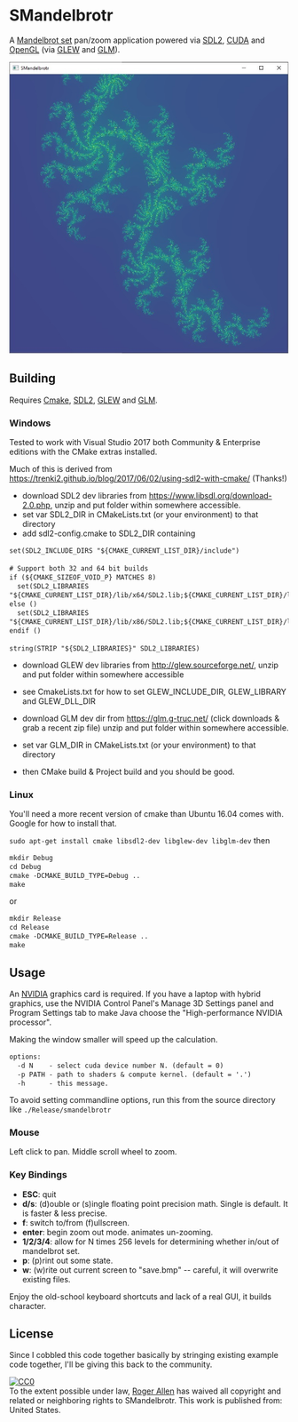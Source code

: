 # SMandelbrotr

A [Mandelbrot set](https://en.wikipedia.org/wiki/Mandelbrot_set) pan/zoom application powered via [SDL2](https://www.libsdl.org/), [CUDA](https://developer.nvidia.com/cuda-zone) and [OpenGL](https://www.opengl.org/) (via [GLEW](http://glew.sourceforge.net/) and [GLM](https://glm.g-truc.net/)).  

![Screenshot](screenshot1.jpg)

## Building

Requires [Cmake](https://cmake.org/), [SDL2](https://www.libsdl.org/), [GLEW](http://glew.sourceforge.net/) and [GLM](https://glm.g-truc.net/).  

### Windows

Tested to work with Visual Studio 2017 both Community & Enterprise editions with the CMake extras installed.

Much of this is derived from https://trenki2.github.io/blog/2017/06/02/using-sdl2-with-cmake/  (Thanks!)

* download SDL2 dev libraries from https://www.libsdl.org/download-2.0.php, unzip and put folder within somewhere accessible.
* set var SDL2_DIR in CMakeLists.txt (or your environment) to that directory
* add sdl2-config.cmake to SDL2_DIR containing
```
set(SDL2_INCLUDE_DIRS "${CMAKE_CURRENT_LIST_DIR}/include")

# Support both 32 and 64 bit builds
if (${CMAKE_SIZEOF_VOID_P} MATCHES 8)
  set(SDL2_LIBRARIES "${CMAKE_CURRENT_LIST_DIR}/lib/x64/SDL2.lib;${CMAKE_CURRENT_LIST_DIR}/lib/x64/SDL2main.lib")
else ()
  set(SDL2_LIBRARIES "${CMAKE_CURRENT_LIST_DIR}/lib/x86/SDL2.lib;${CMAKE_CURRENT_LIST_DIR}/lib/x86/SDL2main.lib")
endif ()

string(STRIP "${SDL2_LIBRARIES}" SDL2_LIBRARIES)
```

* download GLEW dev libraries from http://glew.sourceforge.net/, unzip and put folder within somewhere accessible
* see CmakeLists.txt for how to set GLEW_INCLUDE_DIR, GLEW_LIBRARY and GLEW_DLL_DIR

* download GLM dev dir from https://glm.g-truc.net/ (click downloads & grab a recent zip file)
  unzip and put folder within somewhere accessible.
* set var GLM_DIR in CMakeLists.txt (or your environment) to that directory

* then CMake build & Project build and you should be good.

### Linux

You'll need a more recent version of cmake than Ubuntu 16.04 comes with.  Google for how to install that.

`sudo apt-get install cmake libsdl2-dev libglew-dev libglm-dev`
then
```
mkdir Debug
cd Debug
cmake -DCMAKE_BUILD_TYPE=Debug ..
make
```
or
```
mkdir Release
cd Release
cmake -DCMAKE_BUILD_TYPE=Release ..
make
```

## Usage

An [NVIDIA](https://www.nvidia.com/) graphics card is required.  If you have a laptop with hybrid graphics, use the NVIDIA Control Panel's Manage 3D Settings panel and Program Settings tab to make Java choose the "High-performance NVIDIA processor".

Making the window smaller will speed up the calculation.

```
options:
  -d N    - select cuda device number N. (default = 0)
  -p PATH - path to shaders & compute kernel. (default = '.')
  -h      - this message.
```

To avoid setting commandline options, run this from the source directory like `./Release/smandelbrotr` 

### Mouse 

Left click to pan.
Middle scroll wheel to zoom.

### Key Bindings

* __ESC__: quit
* __d/s__: (d)ouble or (s)ingle floating point precision math.  Single is default.  It is faster & less precise.
* __f__: switch to/from (f)ullscreen.
* __enter__: begin zoom out mode.  animates un-zooming.
* __1/2/3/4__: allow for N times 256 levels for determining whether in/out of mandelbrot set.
* __p__: (p)rint out some state.
* __w__: (w)rite out current screen to "save.bmp" -- careful, it will overwrite existing files.

Enjoy the old-school keyboard shortcuts and lack of a real GUI, it builds character.

## License

Since I cobbled this code together basically by stringing existing example code together, I'll be giving this back to the community.

<p xmlns:dct="http://purl.org/dc/terms/" xmlns:vcard="http://www.w3.org/2001/vcard-rdf/3.0#">
  <a rel="license"
     href="http://creativecommons.org/publicdomain/zero/1.0/">
    <img src="http://i.creativecommons.org/p/zero/1.0/88x31.png" style="border-style: none;" alt="CC0" />
  </a>
  <br />
  To the extent possible under law,
  <a rel="dct:publisher"
     href="https://github.com/rogerallen/smandelbrotr">
    <span property="dct:title">Roger Allen</span></a>
  has waived all copyright and related or neighboring rights to
  <span property="dct:title">SMandelbrotr</span>.
This work is published from:
<span property="vcard:Country" datatype="dct:ISO3166"
      content="US" about="https://github.com/rogerallen/smandelbrotr">
  United States</span>.
</p>
